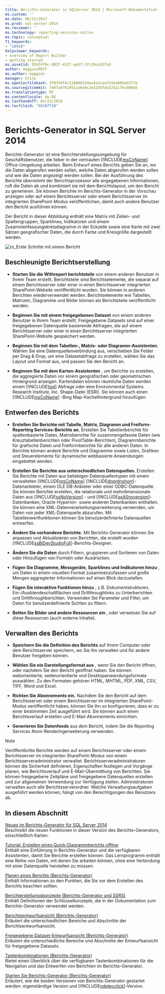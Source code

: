 ```yaml
---
title: Berichts-Generator in SQLServer 2014 | Microsoft-Dokumentation
ms.custom: ''
ms.date: 06/13/2017
ms.prod: sql-server-2014
ms.reviewer: ''
ms.technology: reporting-services-native
ms.topic: conceptual
f1_keywords:
- "10428"
helpviewer_keywords:
- overview of Report Builder
- getting started
ms.assetid: 55bf4f9c-d037-412f-ae57-3fc39ce32fa5
author: maggiesMSFT
ms.author: maggies
manager: kfile
ms.openlocfilehash: 3f03f0f4c210408324ee4a2cae255ba805e0377a
ms.sourcegitcommit: f40fa47619512a9a9c3e3258fda3242c76c008e6
ms.translationtype: MT
ms.contentlocale: de-DE
ms.lasthandoff: 05/23/2019
ms.locfileid: "66107710"
---
```

# <a name="report-builder-in-sql-server-2014"></a>Berichts-Generator in SQL Server 2014
  Berichts-Generator ist eine Berichterstellungsumgebung für Geschäftsbenutzer, die lieber in der vertrauten [!INCLUDE[msCoName](../../../includes/msconame-md.md)] Office-Umgebung arbeiten. Beim Entwurf eines Berichts geben Sie an, wo die Daten abgerufen werden sollen, welche Daten abgerufen werden sollen und wie die Daten angezeigt werden sollen. Bei der Ausführung des Berichts übernimmt der Berichtsprozessor alle angegebenen Informationen, ruft die Daten ab und kombiniert sie mit dem Berichtslayout, um den Bericht zu generieren. Sie können Berichte im Berichts-Generator in der Vorschau anzeigen oder auf einem Berichtsserver oder einem Berichtsserver im integrierten SharePoint-Modus veröffentlichen, damit auch andere Benutzer den Bericht ausführen können.  
  
 Der Bericht in dieser Abbildung enthält eine Matrix mit Zeilen- und Spaltengruppen, Sparklines, Indikatoren und einem Zusammenfassungskreisdiagramm in der Eckzelle sowie eine Karte mit zwei Sätzen geografischer Daten, die durch Farbe und Kreisgröße dargestellt werden.  
  
 ![rs_Erste Schritte mit einem Bericht](../media/rs-gettingstartedreport.gif "rs_GettingStartedReport")  
  
##  <a name="JumpStartReptCreation"></a> Beschleunigte Berichtserstellung  
  
-   **Starten Sie die Withreport berichtsteile** von einem anderen Benutzer in Ihrem Team erstellt. Berichtsteile sind Berichtselemente, die separat auf einem Berichtsserver oder einer in einen Berichtsserver integrierten SharePoint-Website veröffentlicht wurden. Sie können in anderen Berichten wiederverwendet werden. Berichtselemente wie Tabellen, Matrizen, Diagramme und Bilder können als Berichtsteile veröffentlicht werden.  
  
-   **Beginnen Sie mit einem freigegebenen Dataset** von einem anderen Benutzer in Ihrem Team erstellt. Freigegebene Datasets sind auf einer freigegebenen Datenquelle basierende Abfragen, die auf einem Berichtsserver oder einer in einen Berichtsserver integrierten SharePoint-Website gespeichert werden.  
  
-   **Beginnen Sie mit dem Tabellen-, Matrix- oder Diagramm-Assistenten**. Wählen Sie eine Datenquellenverbindung aus, verschieben Sie Felder per Drag &amp; Drop, um eine Datasetabfrage zu erstellen, wählen Sie das Layout und Format aus, und passen Sie den Bericht an.  
  
-   **Beginnen Sie mit dem Karten-Assistenten** , um Berichte zu erstellen, die aggregierte Daten vor einem geografischen oder geometrischen Hintergrund anzeigen. Kartendaten können räumliche Daten werden einem [!INCLUDE[tsql](../../includes/tsql-md.md)] Abfrage oder eine Environmental Systems Research Institute, Inc. Shape-Datei (ESRI). Sie können auch einen [!INCLUDE[msCoName](../../../includes/msconame-md.md)] -Bing Map-Kachelhintergrund hinzufügen.  
  

  
##  <a name="DesignRept"></a> Entwerfen des Berichts  
  
-   **Erstellen Sie Berichte mit Tabelle, Matrix, Diagramm und Freiform-Reporting Services-Berichts an.** Erstellen Sie Tabellenberichte für spaltenbasierte Daten, Matrixberichte für zusammengefasste Daten (wie Kreuztabellenberichten oder PivotTable-Berichten), Diagrammberichte für grafische Daten und Freiformberichte für alle anderen Daten. In Berichte können andere Berichte und Diagramme sowie Listen, Grafiken und Steuerelemente für dynamische webbasierte Anwendungen eingebettet werden.  
  
-   **Erstellen Sie Berichte aus unterschiedlichen Datenquellen.** Erstellen Sie Berichte mit Daten aus beliebigen Datenquellentypen mit einem verwalteten [!INCLUDE[msCoName](../../../includes/msconame-md.md)] [!INCLUDE[dnprdnshort](../../includes/dnprdnshort-md.md)]-Datenanbieter, einem OLE DB-Anbieter oder einer ODBC-Datenquelle. Sie können Berichte erstellen, die relationale und mehrdimensionale Daten aus [!INCLUDE[ssNoVersion](../../includes/ssnoversion-md.md)] - und [!INCLUDE[ssASnoversion](../../includes/ssasnoversion-md.md)]-Datenbanken, Oracle-Hyperion- sowie anderen Datenbanken enthalten. Sie können eine XML-Datenverarbeitungserweiterung verwenden, um Daten von jeder XML-Datenquelle abzurufen. Mit Tabellenwertfunktionen können Sie benutzerdefinierte Datenquellen entwerfen.  
  
-   **Ändern Sie vorhandene Berichte.** Mit Berichts-Generator können Sie anpassen und Aktualisieren von Berichten, die erstellt wurden [!INCLUDE[ssBIDevStudioFull](../../includes/ssbidevstudiofull-md.md)]-Berichts-Designer.  
  
-   **Ändern Sie die Daten** durch Filtern, gruppieren und Sortieren von Daten oder Hinzufügen von Formeln oder Ausdrücken.  
  
-   **Fügen Sie Diagramme, Messgeräte, Sparklines und Indikatoren hinzu** , um Daten in einem visuellen Format zusammenzufassen und große Mengen aggregierter Informationen auf einen Blick darzustellen.  
  
-   **Fügen Sie interaktive Funktionen hinzu** , z.B. Dokumentstrukturen, Ein-/Ausblendeschaltflächen und Drillthroughlinks zu Unterberichten und Drillthroughberichten. Verwenden Sie Parameter und Filter, um Daten für benutzerdefinierte Sichten zu filtern.  
  
-   **Betten Sie Bilder und andere Ressourcen ein** , oder verweisen Sie auf diese Ressourcen (auch externe Inhalte).  
  

  
##  <a name="ManageRpt"></a> Verwalten des Berichts  
  
-   **Speichern Sie die Definition des Berichts** auf Ihrem Computer oder dem Berichtsserver speichern, wo Sie ihn verwalten und für andere Benutzer freigeben können.  
  
-   **Wählen Sie ein Darstellungsformat aus** , wenn Sie den Bericht öffnen, oder nachdem Sie den Bericht geöffnet haben. Sie können weborientierte, seitenorientierte und Desktopanwendungsformate auswählen. Zu den Formaten gehören HTML, MHTML, PDF, XML, CSV, TIFF, Word und Excel.  
  
-   **Richten Sie Abonnements ein.** Nachdem Sie den Bericht auf dem Berichtsserver oder einem Berichtsserver im integrierten SharePoint-Modus veröffentlicht haben, können Sie ihn so konfigurieren, dass er zu einer bestimmten Zeit ausgeführt wird. Sie können auch einen Berichtsverlauf erstellen und E-Mail-Abonnements einrichten.  
  
-   **Generieren Sie Datenfeeds** aus dem Bericht, indem Sie die Reporting Services Atom-Renderingerweiterung verwenden.  
  
> [!NOTE]  
>  Veröffentlichte Berichte werden auf einem Berichtsserver oder einem Berichtsserver im integrierten SharePoint-Modus von einem Berichtsserveradministrator verwaltet. Berichtsserveradministratoren können die Sicherheit definieren, Eigenschaften festlegen und Vorgänge planen, wie Berichtsverlauf und E-Mail-Übermittlung von Berichten. Sie können freigegebene Zeitpläne und freigegebene Datenquellen erstellen und zur allgemeinen Verwendung zur Verfügung stellen. Administratoren verwalten auch alle Berichtsserverordner. Welche Verwaltungsaufgaben ausgeführt werden können, hängt von den Berechtigungen des Benutzers ab.  
  

  
##  <a name="InThisSection"></a> In diesem Abschnitt  
 [Neues im Berichts-Generator für SQL Server 2014](../what-s-new-in-report-builder-for-sql-server-2014.md)  
 Beschreibt die neuen Funktionen in dieser Version des Berichts-Generators, einschließlich Karten.  
  
 [Tutorial: Erstellen eines Quick-Diagrammberichts offline](tutorial-create-a-quick-chart-report-offline-report-builder.md)  
 Enthält eine Einführung in Berichts-Generator und die verfügbaren Assistenten, damit Sie Berichte erstellen können. Das Lernprogramm enthält eine Reihe von Daten, mit denen Sie arbeiten können, ohne eine Verbindung mit einer Datenquelle herstellen zu müssen.  
  
 [Planen eines Berichts &#40;Berichts-Generator&#41;](../report-design/planning-a-report-report-builder.md)  
 Enthält Informationen zu den Punkten, die Sie vor dem Erstellen des Berichts beachten sollten.  
  
 [Berichterstellungskonzepte &#40;Berichts-Generator und SSRS&#41;](../report-design/report-authoring-concepts-report-builder-and-ssrs.md)  
 Enthält Definitionen der Schlüsselkonzepte, die in der Dokumentation zum Berichts-Generator verwendet werden.  
  
 [Berichtsentwurfsansicht &#40;Berichts-Generator&#41;](report-design-view-report-builder.md)  
 Erläutert die unterschiedlichen Bereiche und Abschnitte der Berichtsentwurfsansicht.  
  
 [Freigegebene Dataset-Entwurfsansicht &#40;Berichts-Generator&#41;](shared-dataset-design-view-report-builder.md)  
 Erläutert die unterschiedliche Bereiche und Abschnitte der Entwurfsansicht für freigegebene Datasets.  
  
 [Tastenkombinationen &#40;Berichts-Generator&#41;](keyboard-shortcuts-report-builder.md)  
 Bietet einen Überblick über die verfügbaren Tastenkombinationen für die Navigation und das Entwerfen von Berichten im Berichts-Generator.  
  
 [Starten Sie Berichts-Generator &#40;Berichts-Generator&#41;](start-report-builder.md)  
 Erläutert, wie die beiden Versionen von Berichts-Generator gestartet werden: eigenständige Version und [!INCLUDE[ndptecclick](../../includes/ndptecclick-md.md)]-Version.  
  
  
